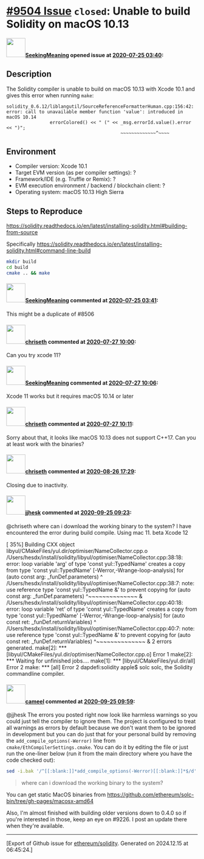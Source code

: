 # [\#9504 Issue](https://github.com/ethereum/solidity/issues/9504) `closed`: Unable to build Solidity on macOS 10.13

#### <img src="https://avatars.githubusercontent.com/u/57611653?u=287af43ff05cf1dd633a3ab7525a95c4bcf50824&v=4" width="50">[SeekingMeaning](https://github.com/SeekingMeaning) opened issue at [2020-07-25 03:40](https://github.com/ethereum/solidity/issues/9504):

<!--## Prerequisites

- First, many thanks for taking part in the community. We really appreciate that.
- We realize there is a lot of information requested here. We ask only that you do your best to provide as much information as possible so we can better help you.
- Support questions are better asked in one of the following locations:
	- [Solidity chat](https://gitter.im/ethereum/solidity)
	- [Stack Overflow](https://ethereum.stackexchange.com/)
- Ensure the issue isn't already reported.
- The issue should be reproducible with the latest solidity version; however, this isn't a hard requirement and being reproducible with an older version is sufficient.
-->

## Description

<!--Please shortly describe the bug you have found, and what you expect instead.-->

The Solidity compiler is unable to build on macOS 10.13 with Xcode 10.1 and gives this error when running `make`:

```
solidity_0.6.12/liblangutil/SourceReferenceFormatterHuman.cpp:156:42:
error: call to unavailable member function 'value': introduced in macOS 10.14
                errorColored() << " (" << _msg.errorId.value().error << ")";
                                          ~~~~~~~~~~~~~^~~~~
```

## Environment

- Compiler version: Xcode 10.1
- Target EVM version (as per compiler settings): ?
- Framework/IDE (e.g. Truffle or Remix): ?
- EVM execution environment / backend / blockchain client: ?
- Operating system: macOS 10.13 High Sierra

## Steps to Reproduce

<!--
Please provide a *minimal* source code example to trigger the bug you have found.
Please also mention any command line flags that are necessary for triggering the bug.
Provide as much information as necessary to reproduce the bug.

```solidity
// Some *minimal* Solidity source code to reproduce the bug.
// ...
```
-->

https://solidity.readthedocs.io/en/latest/installing-solidity.html#building-from-source

Specifically https://solidity.readthedocs.io/en/latest/installing-solidity.html#command-line-build

```bash
mkdir build
cd build
cmake .. && make
```


#### <img src="https://avatars.githubusercontent.com/u/57611653?u=287af43ff05cf1dd633a3ab7525a95c4bcf50824&v=4" width="50">[SeekingMeaning](https://github.com/SeekingMeaning) commented at [2020-07-25 03:41](https://github.com/ethereum/solidity/issues/9504#issuecomment-663802767):

This might be a duplicate of #8506

#### <img src="https://avatars.githubusercontent.com/u/9073706?v=4" width="50">[chriseth](https://github.com/chriseth) commented at [2020-07-27 10:00](https://github.com/ethereum/solidity/issues/9504#issuecomment-664253103):

Can you try xcode 11?

#### <img src="https://avatars.githubusercontent.com/u/57611653?u=287af43ff05cf1dd633a3ab7525a95c4bcf50824&v=4" width="50">[SeekingMeaning](https://github.com/SeekingMeaning) commented at [2020-07-27 10:06](https://github.com/ethereum/solidity/issues/9504#issuecomment-664256115):

Xcode 11 works but it requires macOS 10.14 or later

#### <img src="https://avatars.githubusercontent.com/u/9073706?v=4" width="50">[chriseth](https://github.com/chriseth) commented at [2020-07-27 10:11](https://github.com/ethereum/solidity/issues/9504#issuecomment-664259462):

Sorry about that, it looks like macOS 10.13 does not support C++17. Can you at least work with the binaries?

#### <img src="https://avatars.githubusercontent.com/u/9073706?v=4" width="50">[chriseth](https://github.com/chriseth) commented at [2020-08-26 17:29](https://github.com/ethereum/solidity/issues/9504#issuecomment-681019325):

Closing due to inactivity.

#### <img src="https://avatars.githubusercontent.com/u/629338?u=c7692a6fcb92dd3174f516171bafbf8495eb956d&v=4" width="50">[jjhesk](https://github.com/jjhesk) commented at [2020-09-25 09:23](https://github.com/ethereum/solidity/issues/9504#issuecomment-698824288):

@chriseth where can i download the working binary to the system? 
I have encountered the error during build compile.
Using mac 11. beta
Xcode 12

[ 35%] Building CXX object libyul/CMakeFiles/yul.dir/optimiser/NameCollector.cpp.o
/Users/hesdx/install/solidity/libyul/optimiser/NameCollector.cpp:38:18: error: loop variable 'arg' of type
      'const yul::TypedName' creates a copy from type 'const yul::TypedName' [-Werror,-Wrange-loop-analysis]
        for (auto const arg: _funDef.parameters)
                        ^
/Users/hesdx/install/solidity/libyul/optimiser/NameCollector.cpp:38:7: note: use reference type
      'const yul::TypedName &' to prevent copying
        for (auto const arg: _funDef.parameters)
             ^~~~~~~~~~~~~~~
                        &
/Users/hesdx/install/solidity/libyul/optimiser/NameCollector.cpp:40:18: error: loop variable 'ret' of type
      'const yul::TypedName' creates a copy from type 'const yul::TypedName' [-Werror,-Wrange-loop-analysis]
        for (auto const ret: _funDef.returnVariables)
                        ^
/Users/hesdx/install/solidity/libyul/optimiser/NameCollector.cpp:40:7: note: use reference type
      'const yul::TypedName &' to prevent copying
        for (auto const ret: _funDef.returnVariables)
             ^~~~~~~~~~~~~~~
                        &
2 errors generated.
make[2]: *** [libyul/CMakeFiles/yul.dir/optimiser/NameCollector.cpp.o] Error 1
make[2]: *** Waiting for unfinished jobs....
make[1]: *** [libyul/CMakeFiles/yul.dir/all] Error 2
make: *** [all] Error 2
dapdefi:solidity apple$ solc
solc, the Solidity commandline compiler.

#### <img src="https://avatars.githubusercontent.com/u/137030?v=4" width="50">[cameel](https://github.com/cameel) commented at [2020-09-25 09:59](https://github.com/ethereum/solidity/issues/9504#issuecomment-698841133):

@jjhesk The errors you posted right now look like harmless warnings so you could just tell the compiler to ignore them. The project is configured to treat all warnings as errors by default because we don't want them to be ignored in development but you can do just that for your personal build by removing the `add_compile_options(-Werror)` line from `cmake/EthCompilerSettings.cmake`. You can do it by editing the file or just run the one-liner below (run it from the main directory where you have the code checked out):

```bash
sed -i.bak '/^[[:blank:]]*add_compile_options(-Werror)[[:blank:]]*$/d' cmake/EthCompilerSettings.cmake
```

> where can i download the working binary to the system?

You can get static MacOS binaries from https://github.com/ethereum/solc-bin/tree/gh-pages/macosx-amd64

Also, I'm almost finished with building older versions down to 0.4.0 so if you're interested in those, keep an eye on #9226. I post an update there when they're available.


-------------------------------------------------------------------------------



[Export of Github issue for [ethereum/solidity](https://github.com/ethereum/solidity). Generated on 2024.12.15 at 06:45:24.]
